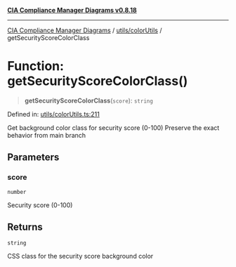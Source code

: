 [**CIA Compliance Manager Diagrams v0.8.18**](../../../README.md)

***

[CIA Compliance Manager Diagrams](../../../modules.md) / [utils/colorUtils](../README.md) / getSecurityScoreColorClass

# Function: getSecurityScoreColorClass()

> **getSecurityScoreColorClass**(`score`): `string`

Defined in: [utils/colorUtils.ts:211](https://github.com/Hack23/cia-compliance-manager/blob/509f2f6138f4e24aa7fe1ae9432ec1ccefbe5f32/src/utils/colorUtils.ts#L211)

Get background color class for security score (0-100)
Preserve the exact behavior from main branch

## Parameters

### score

`number`

Security score (0-100)

## Returns

`string`

CSS class for the security score background color
